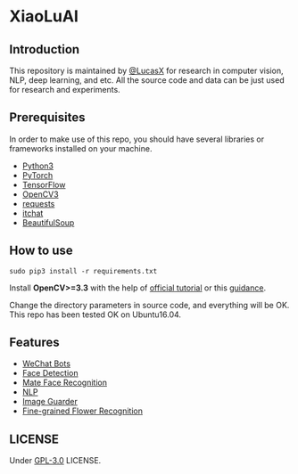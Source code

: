 # XiaoLuAI

## Introduction 
   This repository is maintained by [@LucasX](https://github.com/lucasxlu) for research in computer vision, NLP, deep learning, and etc.
   All the source code and data can be just used for research and experiments.
   
## Prerequisites
   In order to make use of this repo, you should have several libraries or frameworks installed on your machine.
   
   * [Python3](https://www.python.org/)  
   * [PyTorch](http://pytorch.org/)  
   * [TensorFlow](https://www.tensorflow.org/)   
   * [OpenCV3](http://www.opencv.org/)   
   * [requests](http://www.python-requests.org/en/master/)     
   * [itchat](https://pypi.python.org/pypi/itchat/1.3.5)    
   * [BeautifulSoup](https://www.crummy.com/software/BeautifulSoup/bs4/doc/index.html)  
  
## How to use
    sudo pip3 install -r requirements.txt
   
   Install __OpenCV>=3.3__ with the help of [official tutorial](https://docs.opencv.org/3.4.0/d2/de6/tutorial_py_setup_in_ubuntu.html) 
   or this [guidance](http://cyaninfinite.com/tutorials/installing-opencv-in-ubuntu-for-python-3/).
   
   Change the directory parameters in source code, and everything will be OK. This repo has been tested OK on Ubuntu16.04.
   
## Features
   * [WeChat Bots](./bots) 
   * [Face Detection](./facedetection) 
   * [Mate Face Recognition](mateface) 
   * [NLP](./nlp) 
   * [Image Guarder](./imgguarder) 
   * [Fine-grained Flower Recognition](./flowers) 
   

## LICENSE
Under [GPL-3.0](http://www.gnu.org/licenses/gpl-3.0.html) LICENSE. 